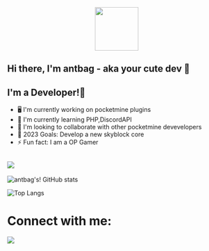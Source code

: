 <div id="header" align="center">
  <img src="https://media.giphy.com/media/M9gbBd9nbDrOTu1Mqx/giphy.gif" width="100"/>
</div>

## Hi there, I'm antbag - aka your cute dev 👋

## I'm a Developer!👋
- 🖥 I'm currently working on pocketmine plugins
- 🌱 I'm currently learning PHP,DiscordAPI
- 🤝 I'm looking to collaborate with other pocketmine devevelopers
- 🥅 2023 Goals: Develop a new skyblock core
- ⚡️ Fun fact: I am a OP Gamer

 ## ![](https://komarev.com/ghpvc/?username=antbag-dev&color=green)

![antbag's! GitHub stats](https://github-readme-stats.vercel.app/api?username=antbag-dev&show_icons=true&theme=radical)

![Top Langs](https://github-readme-stats.vercel.app/api/top-langs/?username=antbag-dev&hide_progress=true)
# Connect with me:

<img src="https://img.icons8.com/ios/50/000000/youtube--v1.png"/>
